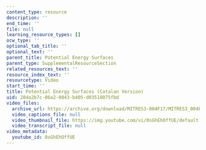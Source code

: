 ```yaml
---
content_type: resource
description: ''
end_time: ''
file: null
learning_resource_types: []
ocw_type: ''
optional_tab_title: ''
optional_text: ''
parent_title: Potential Energy Surfaces
parent_type: SupplementalResourceSection
related_resources_text: ''
resource_index_text: ''
resourcetype: Video
start_time: ''
title: Potential Energy Surfaces (Catalan Version)
uid: 284a2b7c-06a2-0843-b405-d03518075fbd
video_files:
  archive_url: https://archive.org/download/MITRES3-004F17/MITRES3_004F17_2017EPFL_moral_ca_300k.mp4
  video_captions_file: null
  video_thumbnail_file: https://img.youtube.com/vi/0sGhEhOffUE/default.jpg
  video_transcript_file: null
video_metadata:
  youtube_id: 0sGhEhOffUE
---
```

